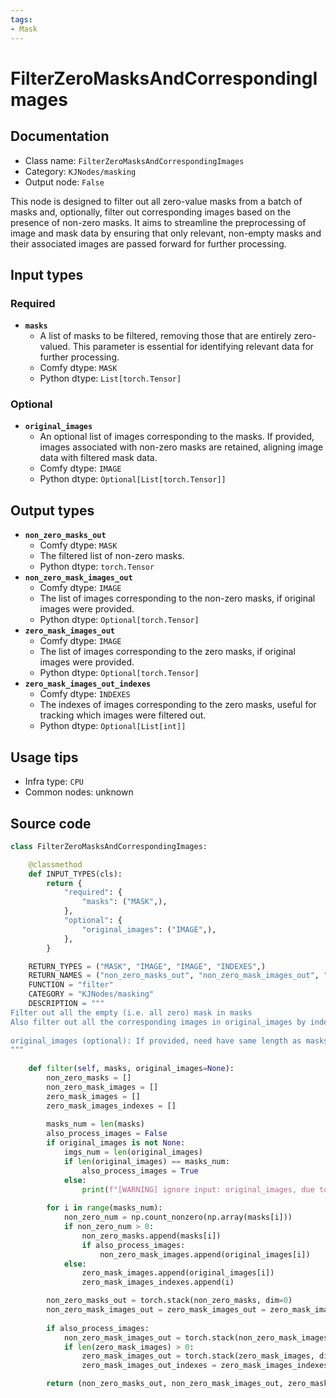 ```yaml
---
tags:
- Mask
---
```


# FilterZeroMasksAndCorrespondingImages
## Documentation
- Class name: `FilterZeroMasksAndCorrespondingImages`
- Category: `KJNodes/masking`
- Output node: `False`

This node is designed to filter out all zero-value masks from a batch of masks and, optionally, filter out corresponding images based on the presence of non-zero masks. It aims to streamline the preprocessing of image and mask data by ensuring that only relevant, non-empty masks and their associated images are passed forward for further processing.
## Input types
### Required
- **`masks`**
    - A list of masks to be filtered, removing those that are entirely zero-valued. This parameter is essential for identifying relevant data for further processing.
    - Comfy dtype: `MASK`
    - Python dtype: `List[torch.Tensor]`
### Optional
- **`original_images`**
    - An optional list of images corresponding to the masks. If provided, images associated with non-zero masks are retained, aligning image data with filtered mask data.
    - Comfy dtype: `IMAGE`
    - Python dtype: `Optional[List[torch.Tensor]]`
## Output types
- **`non_zero_masks_out`**
    - Comfy dtype: `MASK`
    - The filtered list of non-zero masks.
    - Python dtype: `torch.Tensor`
- **`non_zero_mask_images_out`**
    - Comfy dtype: `IMAGE`
    - The list of images corresponding to the non-zero masks, if original images were provided.
    - Python dtype: `Optional[torch.Tensor]`
- **`zero_mask_images_out`**
    - Comfy dtype: `IMAGE`
    - The list of images corresponding to the zero masks, if original images were provided.
    - Python dtype: `Optional[torch.Tensor]`
- **`zero_mask_images_out_indexes`**
    - Comfy dtype: `INDEXES`
    - The indexes of images corresponding to the zero masks, useful for tracking which images were filtered out.
    - Python dtype: `Optional[List[int]]`
## Usage tips
- Infra type: `CPU`
- Common nodes: unknown


## Source code
```python
class FilterZeroMasksAndCorrespondingImages:

    @classmethod
    def INPUT_TYPES(cls):
        return {
            "required": {
                "masks": ("MASK",),
            },
            "optional": {
                "original_images": ("IMAGE",), 
            },
        }

    RETURN_TYPES = ("MASK", "IMAGE", "IMAGE", "INDEXES",)
    RETURN_NAMES = ("non_zero_masks_out", "non_zero_mask_images_out", "zero_mask_images_out", "zero_mask_images_out_indexes",)
    FUNCTION = "filter"
    CATEGORY = "KJNodes/masking"
    DESCRIPTION = """
Filter out all the empty (i.e. all zero) mask in masks  
Also filter out all the corresponding images in original_images by indexes if provide  
  
original_images (optional): If provided, need have same length as masks.
"""
    
    def filter(self, masks, original_images=None):
        non_zero_masks = []
        non_zero_mask_images = []
        zero_mask_images = []
        zero_mask_images_indexes = []
        
        masks_num = len(masks)
        also_process_images = False
        if original_images is not None:
            imgs_num = len(original_images)
            if len(original_images) == masks_num:
                also_process_images = True
            else:
                print(f"[WARNING] ignore input: original_images, due to number of original_images ({imgs_num}) is not equal to number of masks ({masks_num})")
        
        for i in range(masks_num):
            non_zero_num = np.count_nonzero(np.array(masks[i]))
            if non_zero_num > 0:
                non_zero_masks.append(masks[i])
                if also_process_images:
                    non_zero_mask_images.append(original_images[i])
            else:
                zero_mask_images.append(original_images[i])
                zero_mask_images_indexes.append(i)

        non_zero_masks_out = torch.stack(non_zero_masks, dim=0)
        non_zero_mask_images_out = zero_mask_images_out = zero_mask_images_out_indexes = None
        
        if also_process_images:
            non_zero_mask_images_out = torch.stack(non_zero_mask_images, dim=0)
            if len(zero_mask_images) > 0:
                zero_mask_images_out = torch.stack(zero_mask_images, dim=0)
                zero_mask_images_out_indexes = zero_mask_images_indexes

        return (non_zero_masks_out, non_zero_mask_images_out, zero_mask_images_out, zero_mask_images_out_indexes)

```
